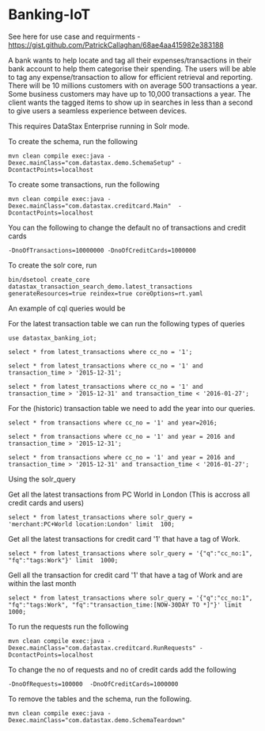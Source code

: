 Banking-IoT
========================
See here for use case and requirments - https://gist.github.com/PatrickCallaghan/68ae4aa415982e383188

A bank wants to help locate and tag all their expenses/transactions in their bank account to help them categorise their spending. The users will be able to tag any expense/transaction to allow for efficient retrieval and reporting. There will be 10 millions customers with on average 500 transactions a year. Some business customers may have up to 10,000 transactions a year. The client wants the tagged items to show up in searches in less than a second to give users a seamless experience between devices.

This requires DataStax Enterprise running in Solr mode.

To create the schema, run the following

	mvn clean compile exec:java -Dexec.mainClass="com.datastax.demo.SchemaSetup" -DcontactPoints=localhost
	
To create some transactions, run the following 
	
	mvn clean compile exec:java -Dexec.mainClass="com.datastax.creditcard.Main"  -DcontactPoints=localhost

You can the following to change the default no of transactions and credit cards 
	
	-DnoOfTransactions=10000000 -DnoOfCreditCards=1000000
	
To create the solr core, run 

	bin/dsetool create_core datastax_transaction_search_demo.latest_transactions generateResources=true reindex=true coreOptions=rt.yaml

An example of cql queries would be

For the latest transaction table we can run the following types of queries
```
use datastax_banking_iot;

select * from latest_transactions where cc_no = '1';

select * from latest_transactions where cc_no = '1' and transaction_time > '2015-12-31';

select * from latest_transactions where cc_no = '1' and transaction_time > '2015-12-31' and transaction_time < '2016-01-27';
```
For the (historic) transaction table we need to add the year into our queries.

```
select * from transactions where cc_no = '1' and year=2016;

select * from transactions where cc_no = '1' and year = 2016 and transaction_time > '2015-12-31';

select * from transactions where cc_no = '1' and year = 2016 and transaction_time > '2015-12-31' and transaction_time < '2016-01-27';
```
Using the solr_query

Get all the latest transactions from PC World in London (This is accross all credit cards and users)
```
select * from latest_transactions where solr_query = 'merchant:PC+World location:London' limit  100;
```
Get all the latest transactions for credit card '1' that have a tag of Work. 
```
select * from latest_transactions where solr_query = '{"q":"cc_no:1", "fq":"tags:Work"}' limit  1000;
```
Gell all the transaction for credit card '1' that have a tag of Work and are within the last month
```
select * from latest_transactions where solr_query = '{"q":"cc_no:1", "fq":"tags:Work", "fq":"transaction_time:[NOW-30DAY TO *]"}' limit  1000;
```

To run the requests run the following 
	
	mvn clean compile exec:java -Dexec.mainClass="com.datastax.creditcard.RunRequests" -DcontactPoints=localhost

To change the no of requests and no of credit cards add the following 

	-DnoOfRequests=100000  -DnoOfCreditCards=1000000
	
To remove the tables and the schema, run the following.

    mvn clean compile exec:java -Dexec.mainClass="com.datastax.demo.SchemaTeardown"
    
    
